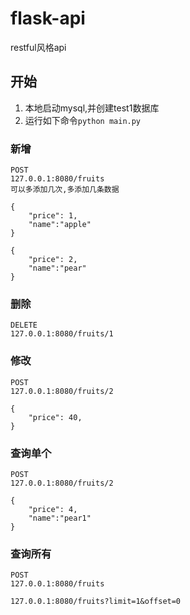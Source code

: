 # flask-api

restful风格api

## 开始

1. 本地启动mysql,并创建test1数据库
2. 运行如下命令`python main.py`

### 新增

```
POST
127.0.0.1:8080/fruits
可以多添加几次,多添加几条数据

{
    "price": 1,
    "name":"apple"
}

{
    "price": 2,
    "name":"pear"
}

```

### 删除

```
DELETE
127.0.0.1:8080/fruits/1

```

### 修改

```
POST
127.0.0.1:8080/fruits/2

{
    "price": 40,
}

```


### 查询单个

```
POST
127.0.0.1:8080/fruits/2

{
    "price": 4,
    "name":"pear1"
}

```

### 查询所有

```
POST
127.0.0.1:8080/fruits

127.0.0.1:8080/fruits?limit=1&offset=0


```
